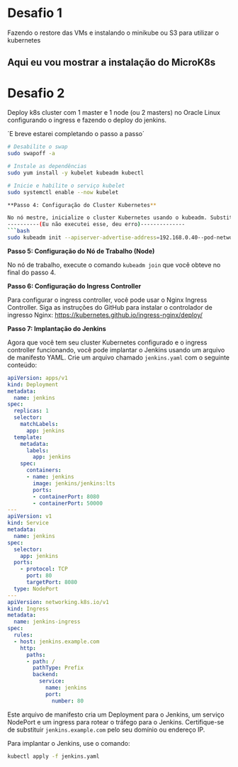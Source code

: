 # Desafio 1
Fazendo o restore das VMs e instalando o minikube ou S3 para utilizar o kubernetes
## Aqui eu vou mostrar a instalação do MicroK8s



# Desafio 2
Deploy k8s cluster com 1 master e 1 node (ou 2 masters) no Oracle Linux configurando o ingress e fazendo o deploy do jenkins. 

´E breve estarei completando o passo a passo´
 
```bash
# Desabilite o swap
sudo swapoff -a

# Instale as dependências
sudo yum install -y kubelet kubeadm kubectl

# Inicie e habilite o serviço kubelet
sudo systemctl enable --now kubelet

**Passo 4: Configuração do Cluster Kubernetes**

No nó mestre, inicialize o cluster Kubernetes usando o kubeadm. Substitua `<SEU_IP>` pelo endereço IP do nó mestre.
----------(Eu não executei esse, deu erro)--------------
```bash
sudo kubeadm init --apiserver-advertise-address=192.168.0.40--pod-network-cidr=10.244.0.0/16
```

**Passo 5: Configuração do Nó de Trabalho (Node)**

No nó de trabalho, execute o comando `kubeadm join` que você obteve no final do passo 4.

**Passo 6: Configuração do Ingress Controller**

Para configurar o ingress controller, você pode usar o Nginx Ingress Controller. Siga as instruções do GitHub para instalar o controlador de ingresso Nginx: https://kubernetes.github.io/ingress-nginx/deploy/

**Passo 7: Implantação do Jenkins**

Agora que você tem seu cluster Kubernetes configurado e o ingress controller funcionando, você pode implantar o Jenkins usando um arquivo de manifesto YAML. Crie um arquivo chamado `jenkins.yaml` com o seguinte conteúdo:

```yaml
apiVersion: apps/v1
kind: Deployment
metadata:
  name: jenkins
spec:
  replicas: 1
  selector:
    matchLabels:
      app: jenkins
  template:
    metadata:
      labels:
        app: jenkins
    spec:
      containers:
      - name: jenkins
        image: jenkins/jenkins:lts
        ports:
        - containerPort: 8080
        - containerPort: 50000
---
apiVersion: v1
kind: Service
metadata:
  name: jenkins
spec:
  selector:
    app: jenkins
  ports:
    - protocol: TCP
      port: 80
      targetPort: 8080
  type: NodePort
---
apiVersion: networking.k8s.io/v1
kind: Ingress
metadata:
  name: jenkins-ingress
spec:
  rules:
  - host: jenkins.example.com
    http:
      paths:
      - path: /
        pathType: Prefix
        backend:
          service:
            name: jenkins
            port:
              number: 80
```

Este arquivo de manifesto cria um Deployment para o Jenkins, um serviço NodePort e um ingress para rotear o tráfego para o Jenkins. Certifique-se de substituir `jenkins.example.com` pelo seu domínio ou endereço IP.

Para implantar o Jenkins, use o comando:

```bash
kubectl apply -f jenkins.yaml
```